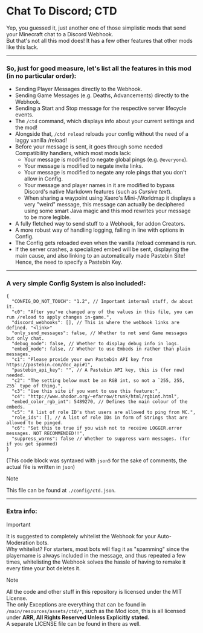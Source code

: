 # Chat To Discord; CTD
Yep, you guessed it, just another one of those simplistic mods that send your Minecraft chat to a Discord Webhook.  
But that's not all this mod does! It has a few other features that other mods like this lack.

---
### So, just for good measure, let's list all the features in this mod (in no particular order):
- Sending Player Messages directly to the Webhook.
- Sending Game Messages (e.g. Deaths, Advancements) directly to the Webhook.
- Sending a Start and Stop message for the respective server lifecycle events.
- The `/ctd` command, which displays info about your current settings and the mod!
- Alongside that, `/ctd reload` reloads your config without the need of a laggy vanilla /reload!
- Before your message is sent, it goes through some needed Compatibility handlers, which most mods lack:
  - Your message is modified to negate global pings (e.g. `@everyone`).
  - Your message is modified to negate invite links.
  - Your message is modified to negate any role pings that you don't allow in Config.
  - Your message and player names in it are modified to bypass Discord's native Markdown features (such as _Cursive text_).
  - When sharing a waypoint using Xaero's Mini-/Worldmap it displays a very "weird" message, this message can actually be deciphered using some smart Java magic and this mod rewrites your message to be more legible.
- A fully fletched way to send stuff to a Webhook, for addon Creators.
- A more robust way of handling logging, falling in line with options in Config.
- The Config gets reloaded even when the vanilla /reload command is run.
- If the server crashes, a specialized embed will be sent, displaying the main cause, and also linking to an automatically made Pastebin Site! Hence, the need to specify a Pastebin Key.
---
### A very simple Config System is also included!:
```json5
{
  "CONFIG_DO_NOT_TOUCH": "1.2", // Important internal stuff, dw about it.
  "c0": "After you've changed any of the values in this file, you can run /reload to apply changes in-game.",
  "discord_webhooks": [], // This is where the webhook links are defined. "<link>"
  "only_send_messages": false, // Whether to not send Game messages but only chat.
  "debug_mode": false, // Whether to display debug info in logs.
  "embed_mode": false, // Whether to use Embeds in rather than plain messages.
  "c1": "Please provide your own Pastebin API key from https://pastebin.com/doc_api#1",
  "pastebin_api_key": "", // A Pastebin API key, this is (for now) needed.
  "c2": "The setting below must be an RGB int, so not a `255, 255, 255` type of thing.",
  "c3": "Use this site if you want to use this feature:",
  "c4": "http://www.shodor.org/~efarrow/trunk/html/rgbint.html",
  "embed_color_rgb_int": 5489270, // Defines the main colour of the embeds.
  "c5": "A list of role ID's that users are allowed to ping from MC.",
  "role_ids": [], // A list of role IDs in form of Strings that are allowed to be pinged.
  "c6": "Set this to true if you wish not to receive LOGGER.error messages. NOT RECOMMENDED!!",
  "suppress_warns": false // Whether to suppress warn messages. (for if you get spammed)
}
```
(This code block was syntaxed with `json5` for the sake of comments, the actual file is written in `json`)
> [!NOTE]
> This file can be found at `./config/ctd.json`.
---
### Extra info:
> [!IMPORTANT]
> It is suggested to completely whitelist the Webhook for your Auto-Moderation bots.  
> Why whitelist? For starters, most bots will flag it as "spamming" since the playername is always included in the message, and thus repeated a few times, whitelisting the Webhook solves the hassle of having to remake it every time your bot deletes it.  

> [!NOTE]
> All the code and other stuff in this repository is licensed under the MIT License.  
> The only Exceptions are everything that can be found in `/main/resources/assets/ctd/*`, such as the Mod icon, this is all licensed under **ARR, All Rights Reserved Unless Explicitly stated.**  
> A separate LICENSE file can be found in there as well.
